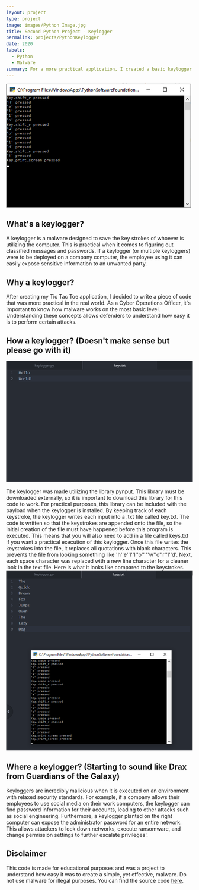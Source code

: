 ```yaml
---
layout: project
type: project
image: images/Python Image.jpg
title: Second Python Project - Keylogger
permalink: projects/PythonKeylogger
date: 2020
labels:
  - Python
  - Malware
summary: For a more practical application, I created a basic keylogger in Python.
---
```


<img class="ui large middle rounded image" src="../images/keylogger1.png">

## What's a keylogger?
A keylogger is a malware designed to save the key strokes of whoever is utilizing the computer. This is practical when it comes to figuring out classified messages and passwords. If a keylogger (or multiple keyloggers) were to be deployed on a company computer, the employee using it can easily expose sensitive information to an unwanted party.

## Why a keylogger?
After creating my Tic Tac Toe application, I decided to write a piece of code that was more practical in the real world. As a Cyber Operations Officer, it's important to know how malware works on the most basic level. Understanding these concepts allows defenders to understand how easy it is to perform certain attacks.

## How a keylogger? (Doesn't make sense but please go with it)
<img class="ui medium right floated rounded image" src="../images/keylogger2.png">

The keylogger was made utilizing the library pynput. This library must be downloaded externally, so it is important to download this library for this code to work. For practical purposes, this library can be included with the payload when the keylogger is installed. By keeping track of each keystroke, the keylogger writes each input into a .txt file called key.txt. The code is written so that the keystrokes are appended onto the file, so the initial creation of the file must have happened before this program is executed. This means that you will also need to add in a file called keys.txt if you want a practical execution of this keylogger. Once this file writes the keystrokes into the file, it replaces all quotations with blank characters. This prevents the file from looking something like 'h''e''l''l''o'' ''w''o''r''l''d'. Next, each space character was replaced with a new line character for a cleaner look in the text file.
Here is what it looks like compared to the keystrokes.
<img class="ui large middle rounded image" src="../images/keylogger3.png">

## Where a keylogger? (Starting to sound like Drax from Guardians of the Galaxy)
Keyloggers are incredibly malicious when it is executed on an environment with relaxed security standards. For example, if a company allows their employees to use social media on their work computers, the keylogger can find password information for their accounts, leading to other attacks such as social engineering. Furthermore, a keylogger planted on the right computer can expose the administrator password for an entire network. This allows attackers to lock down networks, execute ransomware, and change permission settings to further escalate privileges'. 

## Disclaimer
This code is made for educational purposes and was a project to understand how easy it was to create a simple, yet effective, malware. Do not use malware for illegal purposes.
You can find the source code [here](https://github.com/yjkim97/pythongkeylogger).
